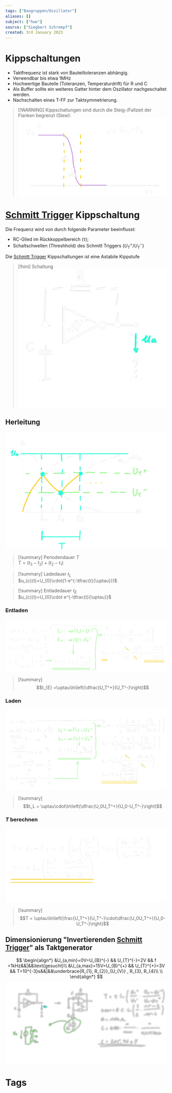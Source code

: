 ```yaml
---
tags: ["Baugruppen/Oszillator"]
aliases: []
subject: ["hwe"]
source: ["Siegbert Schrempf"]
created: 3rd January 2023
---
```


# Kippschaltungen

- Taktfrequenz ist stark von Bauteiltoleranzen abhängig.
- Verwendbar bis etwa 1MHz
- Hochwertige Bauteile (Toleranzen, Temperaturdrift) für R und C
- Als Buffer sollte ein weiteres Gatter hinter dem Oszillator nachgeschaltet werden.
- Nachschalten eines T-FF zur Taktsymmetrierung.

> [!WARNING] Kippschaltungen sind durch die Steig-/Fallzeit der Flanken begrenzt (Slew):  
> ![500](../assets/Kippschalter-slew.png)

# [Schmitt Trigger](../Schmitt%20Trigger.md) Kippschaltung

Die Frequenz wird von durch folgende Parameter beeinflusst:
- RC-Glied im Rückkoppelbereich ($\uptau$);
- Schaltschwellen (Threshhold) des Schmitt Triggers ($U_{T}^{+} / U_{T}^{-}$)

Die [Schmitt Trigger](../Schmitt%20Trigger.md) Kippschaltungen ist eine Astabile Kippstufe

> [!hint] Schaltung  
> ![300](../assets/ST-Kippschalter.png)

## Herleitung

![500](../assets/ST-Diag.png)
> [!summary] Periodendauer $T$  
> $T=(t_{3}-t_{2})+(t_{2}-t_{1})$
 

> [!summary] Ladedauer $t_L$  
> $u_{c}(t)=U_{0}\cdot(1-e^{-\tfrac{t}{\uptau}})$


> [!summary] Entladedauer $t_E$  
> $u_{c}(t)=U_{0}\cdot e^{-\tfrac{t}{\uptau}}$

### Entladen

![herl_te](../assets/herl_te.png)

 > [!summary] $$t_{E} =\uptau\ln\left(\dfrac{U_T^+}{U_T^-}\right)$$

### Laden

![Herl_tl](../assets/Herl_tl.png)

 > [!summary] $$t_L = \uptau\cdot\ln\left(\dfrac{U_0U_T^+}{U_0-U_T^-}\right)$$

### $T$ berechnen

![herl_T](../assets/herl_T.png)
 > [!summary] $$T = \uptau\ln\left(\frac{U_T^+}{U_T^-}\cdot\dfrac{U_0U_T^+}{U_0-U_T^-}\right)$$

## Dimensionierung "Invertierenden [Schmitt Trigger](../Schmitt%20Trigger.md)" als Taktgenerator

$$
\begin{align*}
&U_{a,min}=0V=U_{B}^{-} && U_{T}^{-}=2V && f =1kHz&&|&&\text{gesucht}\\
&U_{a,max}=15V=U_{B}^{+} && U_{T}^{+}=3V && T=10^{-3}s&&|&&\underbrace{R_{1}, R_{2}}_{U_{V}} , R_{3}, R_{4}\\
\\
\end{align*}
$$
![invST-calc1](../assets/invST-calc1.png)

# Tags